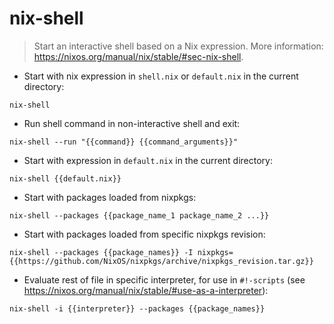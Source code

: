 # nix-shell

> Start an interactive shell based on a Nix expression.
> More information: <https://nixos.org/manual/nix/stable/#sec-nix-shell>.

- Start with nix expression in `shell.nix` or `default.nix` in the current directory:

`nix-shell`

- Run shell command in non-interactive shell and exit:

`nix-shell --run "{{command}} {{command_arguments}}"`

- Start with expression in `default.nix` in the current directory:

`nix-shell {{default.nix}}`

- Start with packages loaded from nixpkgs:

`nix-shell --packages {{package_name_1 package_name_2 ...}}`

- Start with packages loaded from specific nixpkgs revision:

`nix-shell --packages {{package_names}} -I nixpkgs={{https://github.com/NixOS/nixpkgs/archive/nixpkgs_revision.tar.gz}}`

- Evaluate rest of file in specific interpreter, for use in `#!-scripts` (see <https://nixos.org/manual/nix/stable/#use-as-a-interpreter>):

`nix-shell -i {{interpreter}} --packages {{package_names}}`
